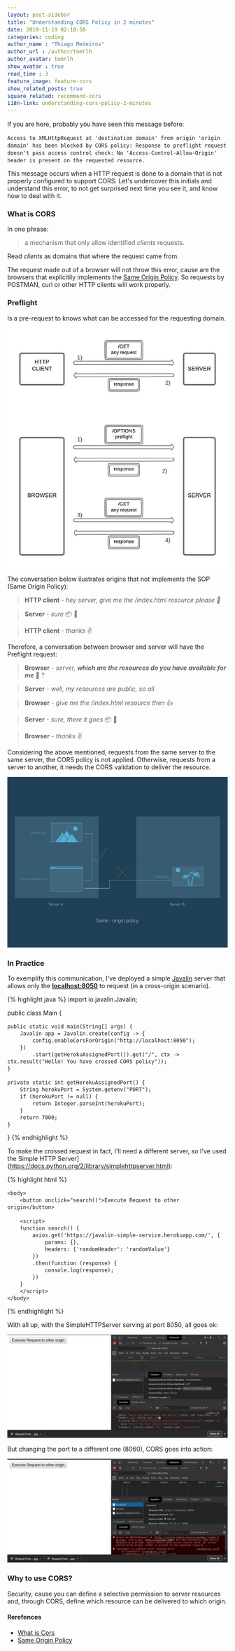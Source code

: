 ```yaml
---
layout: post-sidebar
title: "Understanding CORS Policy in 2 minutes"
date: 2019-11-19 02:10:50
categories: coding
author_name : "Thiago Medeiros"
author_url : /author/tomrlh
author_avatar: tomrlh
show_avatar : true
read_time : 3
feature_image: feature-cors
show_related_posts: true
square_related: recommend-cors
i18n-link: understanding-cors-policy-2-minutes
---
```





If you are here, probably you have seen this message before:

`Access to XMLHttpRequest at 'destination domain' from origin 'origin domain' has been blocked by CORS policy: Response to preflight request doesn't pass access control check: No 'Access-Control-Allow-Origin' header is present on the requested resource.`

This message occurs when a HTTP request is done to a domain that is not properly configured to support CORS.
Let's undercover this initials and understand this error, to not get surprised next time you see it, and know how to deal with it.


### What is CORS

In one phrase:
> a mechanism that only allow identified _clients_ requests. 

Read _clients_ as domains that where the request came from.


The request made out of a browser will not throw this error, cause are the browsers that explicitily implements the [Same Origin Policy](https://developer.mozilla.org/en-US/docs/Web/Security/Same-origin_policy).
So requests by POSTMAN, curl or other HTTP clients will work properly.


### Preflight

Is a pre-request to knows what can be accessed for the requesting domain.

![Conversation](/img/post-assets/understand-cors-2-minutes/conversation.jpg)


The conversation below ilustrates origins that not implements the SOP (Same Origin Policy):

> **HTTP client** - _hey server, give me the /index.html resource please :pray:_

> **Server** - _sure_ :package: :wave:

> **HTTP client** - _thanks_ :v:


Therefore, a conversation between browser and server will have the Preflight request:


> **Browser** - _server, **which are the resources do you have available for me**_ :eyes: ?

> **Server** - _well, my resources are public, so all_

> **Browser** - _give me the /index.html resource then_ :thumbsup:

> **Server** - _sure, there it goes_ :package: :wave:

> **Browser** - _thanks_ :v:


Considering the above mentioned, requests from the same server to the same server, the CORS policy is not applied.
Otherwise, requests from a server to another, it needs the CORS validation to deliver the resource.


![Same Origin Policy](/img/post-assets/understand-cors-2-minutes/same-origin-policy.svg)

### In Practice

To exemplify this communication, I've deployed a simple [Javalin](https://javalin.io) server that allows only the
**[localhost:8050](https://javalin-simple-service.herokuapp.com/)** to request (in a cross-origin scenario).

{% highlight java %}
import io.javalin.Javalin;

public class Main {

	public static void main(String[] args) {
		Javalin app = Javalin.create(config -> {
			config.enableCorsForOrigin("http://localhost:8050");
		})
			.start(getHerokuAssignedPort()).get("/", ctx -> ctx.result("Hello! You have crossed CORS policy"));
	}

	private static int getHerokuAssignedPort() {
		String herokuPort = System.getenv("PORT");
		if (herokuPort != null) {
			return Integer.parseInt(herokuPort);
		}
		return 7000;
	}
}
{% endhighlight %}

To make the crossed request in fact, I'll need a different server, so I've used the Simple HTTP Server](https://docs.python.org/2/library/simplehttpserver.html):


{% highlight html %}
<html>
	<head>
		<script type="text/javascript" src="https://cdnjs.cloudflare.com/ajax/libs/axios/0.19.0/axios.js"></script>		
	</head>

	<body>
		<button onclick="search()">Execute Request to other origin</button>

		<script>
		function search() {
			axios.get('https://javalin-simple-service.herokuapp.com/', {
				params: {},
				headers: {'randomHeader': 'randomValue'}
			})
			.then(function (response) {
				console.log(response);
			})
		}
		</script>
	</body>
</html>
{% endhighlight %}


With all up, with the SimpleHTTPServer serving at port 8050, all goes ok:

![Cors OK](/img/post-assets/understand-cors-2-minutes/permitted-cors-request.jpg)

But changing the port to a different one (8060), CORS goes into action:

![Cors not OK](/img/post-assets/understand-cors-2-minutes/not-permitted-cors-request.jpg)


### Why to use CORS?

Security, cause you can define a selective permission to server resources and, through CORS, define which resource
can be delivered to which origin.

#### Rerefences

* [What is Cors](https://www.codecademy.com/articles/what-is-cors)
* [Same Origin Policy](https://developer.mozilla.org/en-US/docs/Web/Security/Same-origin_policy)